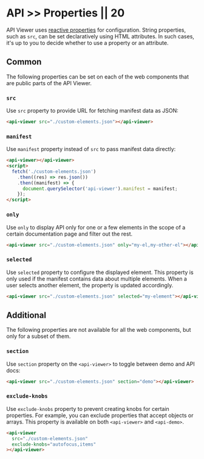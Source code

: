 # API >> Properties || 20

API Viewer uses [reactive properties](https://lit.dev/docs/components/properties/) for configuration.
String properties, such as `src`, can be set declaratively using HTML attributes.
In such cases, it's up to you to decide whether to use a property or an attribute.

## Common

The following properties can be set on each of the web components that are public parts of the API Viewer.

### `src`

Use `src` property to provide URL for fetching manifest data as JSON:

```html
<api-viewer src="./custom-elements.json"></api-viewer>
```

### `manifest`

Use `manifest` property instead of `src` to pass manifest data directly:

```html
<api-viewer></api-viewer>
<script>
  fetch('./custom-elements.json')
    .then((res) => res.json())
    .then((manifest) => {
      document.querySelector('api-viewer').manifest = manifest;
    });
</script>
```

### `only`

Use `only` to display API only for one or a few elements in the scope of a certain documentation page and filter out the rest.

```html
<api-viewer src="./custom-elements.json" only="my-el,my-other-el"></api-viewer>
```

### `selected`

Use `selected` property to configure the displayed element.
This property is only used if the manifest contains data about multiple elements.
When a user selects another element, the property is updated accordingly.

```html
<api-viewer src="./custom-elements.json" selected="my-element"></api-viewer>
```

## Additional

The following properties are not available for all the web components, but only for a subset of them.

### `section`

Use `section` property on the `<api-viewer>` to toggle between demo and API docs:

```html
<api-viewer src="./custom-elements.json" section="demo"></api-viewer>
```

### `exclude-knobs`

Use `exclude-knobs` property to prevent creating knobs for certain properties.
For example, you can exclude properties that accept objects or arrays.
This property is available on both `<api-viewer>` and `<api-demo>`.

```html
<api-viewer
  src="./custom-elements.json"
  exclude-knobs="autofocus,items"
></api-viewer>
```

